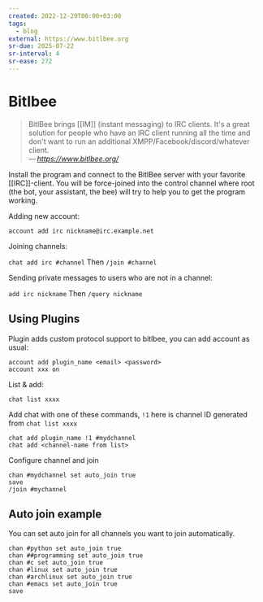 ```yaml
---
created: 2022-12-29T00:00+03:00
tags:
  - blog
external: https://www.bitlbee.org
sr-due: 2025-07-22
sr-interval: 4
sr-ease: 272
---
```


# Bitlbee

> BitlBee brings [[IM]] (instant messaging) to IRC clients. It's a great
> solution for people who have an IRC client running all the time and don't want
> to run an additional XMPP/Facebook/discord/whatever client.\
> — <cite>https://www.bitlbee.org/</cite>

Install the program and connect to the BitlBee server with your favorite
[[IRC]]-client. You will be force-joined into the control channel where root
(the bot, your assistant, the bee) will try to help you to get the program
working.

Adding new account:

`account add irc nickname@irc.example.net`

Joining channels:

`chat add irc #channel` Then `/join #channel`

Sending private messages to users who are not in a channel:

`add irc nickname` Then `/query nickname`

## Using Plugins

Plugin adds custom protocol support to bitlbee, you can add account as usual:

```
account add plugin_name <email> <password>
account xxx on
```

List & add:

```
chat list xxxx
```

Add chat with one of these commands, `!1` here is channel ID generated from
`chat list xxxx`

```
chat add plugin_name !1 #mydchannel
chat add <channel-name from list>
```

Configure channel and join

```
chan #mydchannel set auto_join true
save
/join #mychannel
```

## Auto join example

You can set auto join for all channels you want to join automatically.

```
chan #python set auto_join true
chan ##programming set auto_join true
chan #c set auto_join true
chan #linux set auto_join true
chan #archlinux set auto_join true
chan #emacs set auto_join true
save
```
